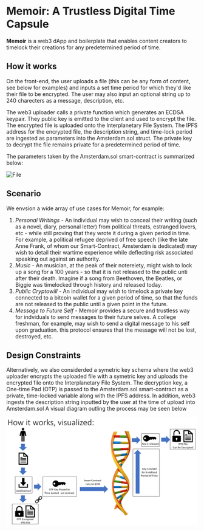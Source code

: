 

# Memoir: A Trustless Digital Time Capsule

<b>Memoir</b> is a web3 dApp and boilerplate that enables content creators to timelock their creations for any predetermined period of time.

## How it works

On the front-end, the user uploads a file (this can be any form of content, see below for examples) and inputs a set time period for which they'd like their file to be encrypted.  The user may also input an optional string up to 240 charecters as a message, description, etc.

The web3 uploader calls a private function which generates an ECDSA keypair.  They public key is emitted to the client and used to encrypt the file.  The encrypted file is uploaded onto the Interplanetary File System.  The IPFS address for the encrypted file, the description string, and time-lock period are ingested as parameters into the Amsterdam.sol struct.  The private key to decrypt the file remains private for a predetermined period of time.

The parameters taken by the Amsterdam.sol smart-contract is summarized below:

![File]()


## Scenario

We envsion a wide array of use cases for Memoir, for example:
1. <i>Personal Writings</i> - An individual may wish to conceal their writing (such as a novel, diary, personal letter) from political threats, estranged lovers, etc - while still proving that they wrote it during a given period in time.  For example, a political refugee deprived of free speech (like the late Anne Frank, of whom our Smart-Contract, Amsterdam is dedicated) may wish to detail their wartime experience while deflecting risk associated speaking out against an authority.  
2. <i>Music</i> - An musician, at the peak of their notereiety, might wish to lock up a song for a 100 years - so that it is not released to the public unti after their death.  Imagine if a song from Beethoven, the Beatles, or Biggie was timelocked through history and released today.
3. <i>Public Cryptowill</i> - An individual may wish to timelock a private key connected to a bitcoin wallet for a given period of time, so that the funds are not released to the public until a given point in the future.
4. <i>Message to Future Self</i> - Memoir provides a secure and trustless way for indviduals to send messages to their future selves.  A college freshman, for example, may wish to send a digital message to his self upon graduation.  this protocol ensures that the message will not be lost, destroyed, etc.

## Design Constraints

Alternatively, we also considerded a symetric key schema where the web3 uploader encrypts the uploaded file with a symetric key and uploads the encrypted file onto the Interplanetary File System.  The decryption key, a One-time Pad (OTP) is passed to the Amsterdam.sol smart-contract as a private, time-locked variable along with the IPFS address.  In addition, web3 ingests the description string inputted by the user at the time of upload into Amsterdam.sol
A visual diagram outling the process may be seen below

![Memoir Diagram](https://github.com/emcd173/EminenceAlignment/blob/master/MemoirDiagram.PNG)
